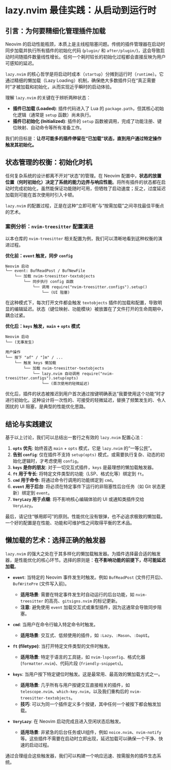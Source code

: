 # lazy.nvim 最佳实践：从启动到运行时

## 引言：为何要精细化管理插件加载

Neovim 的启动性能瓶颈，本质上是主线程阻塞问题。传统的插件管理器在启动时同步加载并执行所有插件的初始化代码 (`plugin/` 和 `after/plugin/`)，这会导致启动时间随插件数量线性增长。任何一个耗时较长的初始化过程都会直接反映为用户可感知的延迟。

`lazy.nvim` 的核心哲学是将启动时成本（`startup`）分摊到运行时（`runtime`）。它通过精细的懒加载（Lazy Loading）机制，确保绝大多数插件只在“真正需要时”才被加载和初始化，从而实现近乎瞬时的启动体验。

理解 `lazy.nvim` 的关键在于辨析两种状态：

- **插件已加载 (Loaded)**: 插件代码进入了 Lua 的 `package.path`，但其核心初始化逻辑（通常是 `setup` 函数）尚未执行。
- **插件已初始化 (Initialized)**: 插件的 `setup` 函数被调用，完成了功能注册、键位映射、自动命令等所有准备工作。

我们的目标是：**让尽可能多的插件停留在“已加载”状态，直到用户通过特定操作触发其初始化。**

## 状态管理的权衡：初始化时机

任何复杂系统的设计都离不开对“状态”的管理。在 Neovim 配置中，**状态的放置位置（何时初始化）决定了系统的能力边界与响应性能**。将所有插件的状态都在启动时完成初始化，虽然能保证功能随时可用，但牺牲了启动速度；反之，过度延迟加载则可能在首次使用时引入卡顿。

`lazy.nvim` 的配置过程，正是在这种“立即可用”与“按需加载”之间寻找最佳平衡点的艺术。

### 案例分析：`nvim-treesitter` 配置演进

以本仓库的 `nvim-treesitter` 相关配置为例，我们可以清晰地看到这种权衡的演进过程。

**优化前：`event` 触发，同步 `config`**

```ascii-tree
Neovim 启动
└── event: BufReadPost / BufNewFile
    └── 加载 nvim-treesitter-textobjects
        └── 同步执行 config 函数
            └── 调用 require("nvim-treesitter.configs").setup()
                └── (UI 阻塞)
```

在这种模式下，每次打开文件都会触发 `textobjects` 插件的加载和配置，导致明显的编辑延迟。状态（键位映射、功能模块）被放置在了文件打开的生命周期中，耦合过紧。

**优化后：`keys` 触发，`main` + `opts` 模式**

```ascii-tree
Neovim 启动
└── (无事发生)

用户操作
└── 按下 "af" / "]m" / ...
    └── 触发 keys 懒加载
        └── 加载 nvim-treesitter-textobjects
            └── lazy.nvim 自动调用 require("nvim-treesitter.configs").setup(opts)
                └── (首次使用的轻微延迟)
```

优化后，插件的状态被推迟到用户首次通过按键明确表达“我要使用这个功能”时才进行初始化。这种设计将一次性的、可接受的轻微延迟，替换了频繁发生的、令人困扰的 UI 阻塞，是典型的性能优化思路。

## 结论与实践建议

基于以上讨论，我们可以总结出一套行之有效的 `lazy.nvim` 配置心法：

1. **`opts` 优先**: 始终首选 `main` + `opts` 模式，它是 `lazy.nvim` 的“一等公民”。
2. **告别 `config`**: 仅在插件不支持 `setup(opts)` 模式，或需要执行复杂、动态的初始化逻辑时，才考虑使用 `config`。
3. **`keys` 是你的朋友**: 对于一切交互式插件，`keys` 是最理想的懒加载触发器。
4. **`ft` 用于专长**: 将特定文件类型的功能（LSP、格式化等）绑定到 `ft`。
5. **`cmd` 用于命令**: 将通过命令行调用的功能绑定到 `cmd`。
6. **`event` 用于后台**: 将必须在特定事件下运行的非阻塞性后台任务（如 Git 状态更新）绑定到 `event`。
7. **`VeryLazy` 用于点缀**: 将不影响核心编辑体验的 UI 或通知类插件交给 `VeryLazy`。

最后，请记住“够用即可”的原则。性能优化没有银弹，也不必追求极致的懒加载。一个好的配置是在性能、功能和可维护性之间取得平衡的艺术品。

## 懒加载的艺术：选择正确的触发器

`lazy.nvim` 的强大之处在于其多样化的懒加载触发器。为插件选择最合适的触发器，是性能优化的核心环节。选择的原则是：**在不影响功能的前提下，尽可能延迟加载**。

- **`event`**: 当特定的 Neovim 事件发生时触发。例如 `BufReadPost` (文件打开后)、`BufWritePre` (文件写入前)。
    - **适用场景**: 需要在特定事件发生时自动运行的后台功能，如 `nvim-treesitter` 的高亮、`gitsigns.nvim` 的标记更新。
    - **注意**: 避免使用 `event` 加载交互式或重型插件，因为这通常会导致同步阻塞。

- **`cmd`**: 当用户在命令行输入特定命令时触发。
    - **适用场景**: 交互式、低频使用的插件，如 `:Lazy`、`:Mason`、`:DapUI`。

- **`ft` (filetype)**: 当打开特定文件类型的文件时触发。
    - **适用场景**: 特定于语言的工具链，如 `nvim-lspconfig`、格式化器 (`formatter.nvim`)、代码片段 (`friendly-snippets`)。

- **`keys`**: 当用户按下特定键位时触发。这是最常用、最高效的懒加载方式之一。
    - **适用场景**: 几乎所有与用户按键交互直接相关的插件，如 `telescope.nvim`、`which-key.nvim`，以及我们重构后的 `nvim-treesitter-textobjects`。
    - **技巧**: 可以为同一个插件定义多个按键，其中任何一个被按下都会触发加载。

- **`VeryLazy`**: 在 Neovim 启动完成且进入空闲状态后触发。
    - **适用场景**: 非紧急的后台任务或UI组件，例如 `noice.nvim`、`nvim-notify` 等。这些插件不需要在启动时立即出现，延迟加载可以确保一个干净、快速的启动过程。

通过合理组合这些触发器，我们可以构建一个响应迅速、按需服务的插件生态系统。
